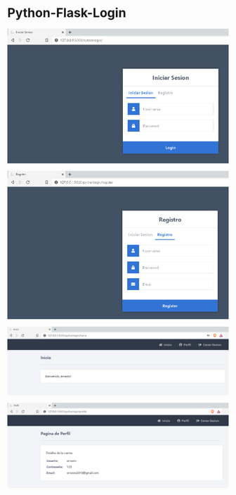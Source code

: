# Python-Flask-Login

![ScreenShot](https://github.com/ernestoz1/Python-Flask-Login/blob/main/c1.PNG)

![ScreenShot](https://github.com/ernestoz1/Python-Flask-Login/blob/main/c2.PNG)

![ScreenShot](https://github.com/ernestoz1/Python-Flask-Login/blob/main/c3.PNG)

![ScreenShot](https://github.com/ernestoz1/Python-Flask-Login/blob/main/c4.PNG)

